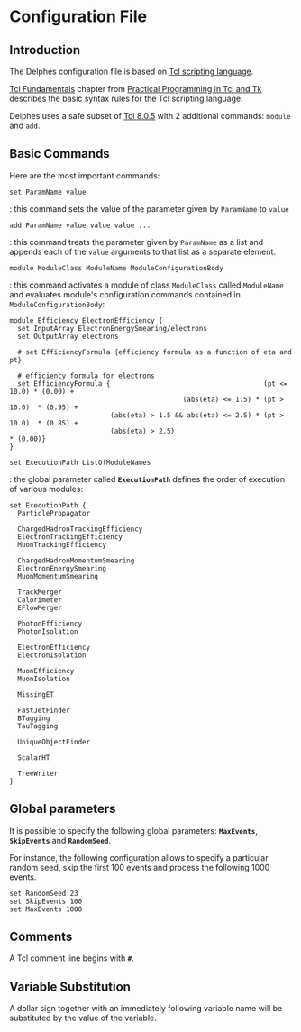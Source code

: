 # Configuration File

## Introduction

The Delphes configuration file is based on [Tcl scripting language](http://www.tcl.tk/about/language.html).

[Tcl Fundamentals](http://www.beedub.com/book/3rd/Tclintro.pdf) chapter from [Practical Programming in Tcl and Tk](http://www.beedub.com/book/) describes the basic syntax rules for the Tcl scripting language.

Delphes uses a safe subset of [Tcl 8.0.5](http://www.tcl.tk/man/tcl8.0/TclCmd/contents.htm) with 2 additional commands: `module` and `add`.

## Basic Commands

Here are the most important commands:

`set ParamName value`

: this command sets the value of the parameter given by `ParamName` to `value`

`add ParamName value value value ...`

: this command treats the parameter given by `ParamName` as a list and appends each of the `value` arguments to that list as a separate element.

`module ModuleClass ModuleName ModuleConfigurationBody`

: this command activates a module of class `ModuleClass` called `ModuleName` and evaluates module's configuration commands contained in `ModuleConfigurationBody`:

  ```
  module Efficiency ElectronEfficiency {
    set InputArray ElectronEnergySmearing/electrons
    set OutputArray electrons

    # set EfficiencyFormula {efficiency formula as a function of eta and pt}

    # efficiency formula for electrons
    set EfficiencyFormula {                                      (pt <= 10.0) * (0.00) +
                                             (abs(eta) <= 1.5) * (pt > 10.0)  * (0.95) +
                           (abs(eta) > 1.5 && abs(eta) <= 2.5) * (pt > 10.0)  * (0.85) +
                           (abs(eta) > 2.5)                                   * (0.00)}
  }
  ```

`set ExecutionPath ListOfModuleNames`

: the global parameter called **`ExecutionPath`** defines the order of execution of various modules:

  ```
  set ExecutionPath {
    ParticlePropagator

    ChargedHadronTrackingEfficiency
    ElectronTrackingEfficiency
    MuonTrackingEfficiency

    ChargedHadronMomentumSmearing
    ElectronEnergySmearing
    MuonMomentumSmearing

    TrackMerger
    Calorimeter
    EFlowMerger

    PhotonEfficiency
    PhotonIsolation

    ElectronEfficiency
    ElectronIsolation

    MuonEfficiency
    MuonIsolation

    MissingET

    FastJetFinder
    BTagging
    TauTagging

    UniqueObjectFinder

    ScalarHT

    TreeWriter
  }
  ```

## Global parameters

It is possible to specify the following global parameters: **`MaxEvents`**, **`SkipEvents`** and **`RandomSeed`**.

For instance, the following configuration allows to specify a particular random seed, skip the first 100 events and process the following 1000 events.

```
set RandomSeed 23
set SkipEvents 100
set MaxEvents 1000
```

## Comments

A Tcl comment line begins with **`#`**.

## Variable Substitution

A dollar sign together with an immediately following variable name will be substituted by the value of the variable.
